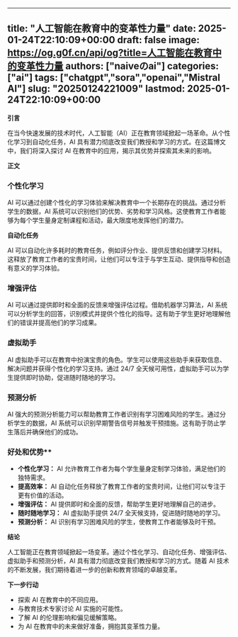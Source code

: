 
---
title: "人工智能在教育中的变革性力量"
date: 2025-01-24T22:10:09+00:00
draft: false
image: https://og.g0f.cn/api/og?title=人工智能在教育中的变革性力量
authors: ["naiveのai"]
categories: ["ai"]
tags: ["chatgpt","sora","openai","Mistral AI"]
slug: "20250124221009"
lastmod: 2025-01-24T22:10:09+00:00
---
**引言**

在当今快速发展的技术时代，人工智能（AI）正在教育领域掀起一场革命。从个性化学习到自动化任务，AI 具有潜力彻底改变我们教授和学习的方式。在这篇博文中，我们将深入探讨 AI 在教育中的应用，揭示其优势并探索其未来的影响。

**正文**

### 个性化学习

AI 可以通过创建个性化的学习体验来解决教育中一个长期存在的挑战。通过分析学生的数据，AI 系统可以识别他们的优势、劣势和学习风格。这使教育工作者能够为每个学生量身定制课程和活动，最大限度地发挥他们的潜力。

**自动化任务**

AI 可以自动化许多耗时的教育任务，例如评分作业、提供反馈和创建学习材料。这释放了教育工作者的宝贵时间，让他们可以专注于与学生互动、提供指导和创造有意义的学习体验。

### 增强评估

AI 可以通过提供即时和全面的反馈来增强评估过程。借助机器学习算法，AI 系统可以分析学生的回答，识别模式并提供个性化的指导。这有助于学生更好地理解他们的错误并提高他们的学习成果。

### 虚拟助手

AI 虚拟助手可以在教育中扮演宝贵的角色。学生可以使用这些助手来获取信息、解决问题并获得个性化的学习支持。通过 24/7 全天候可用性，虚拟助手可以为学生提供即时协助，促进随时随地的学习。

### 预测分析

AI 强大的预测分析能力可以帮助教育工作者识别有学习困难风险的学生。通过分析学生的数据，AI 系统可以识别早期警告信号并触发干预措施。这有助于防止学生落后并确保他们的成功。

### 好处和优势**

* **个性化学习：** AI 允许教育工作者为每个学生量身定制学习体验，满足他们的独特需求。
* **提高效率：** AI 自动化任务释放了教育工作者的宝贵时间，让他们可以专注于更有价值的活动。
* **增强评估：** AI 提供即时和全面的反馈，帮助学生更好地理解自己的进步。
* **随时随地学习：** AI 虚拟助手提供 24/7 全天候支持，促进随时随地的学习。
* **预测分析：** AI 识别有学习困难风险的学生，使教育工作者能够及时干预。

**结论**

人工智能正在教育领域掀起一场变革。通过个性化学习、自动化任务、增强评估、虚拟助手和预测分析，AI 具有潜力彻底改变我们教授和学习的方式。随着 AI 技术的不断发展，我们期待着进一步的创新和教育领域的卓越变革。

**下一步行动**

* 探索 AI 在教育中的不同应用。
* 与教育技术专家讨论 AI 实施的可能性。
* 了解 AI 的伦理影响和偏见缓解策略。
* 为 AI 在教育中的未来做好准备，拥抱其变革性力量。